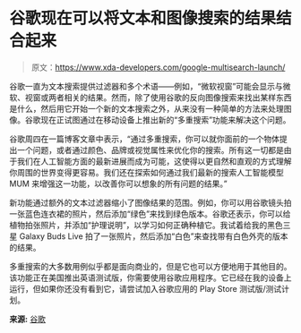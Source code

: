 # 谷歌现在可以将文本和图像搜索的结果结合起来

> 原文：<https://www.xda-developers.com/google-multisearch-launch/>

谷歌一直为文本搜索提供过滤器和多个术语——例如，“微软视窗”可能会显示与微软、视窗或两者相关的结果。然而，除了使用谷歌的反向图像搜索来找出某样东西是什么，然后用它开始一个新的文本搜索之外，从来没有一种简单的方法来处理图像。谷歌现在正试图通过在移动设备上推出新的“多重搜索”功能来解决这个问题。

谷歌周四在一篇博客文章中表示，“通过多重搜索，你可以就你面前的一个物体提出一个问题，或者通过颜色、品牌或视觉属性来优化你的搜索。所有这一切都是由于我们在人工智能方面的最新进展而成为可能，这使得以更自然和直观的方式理解你周围的世界变得更容易。我们还在探索如何通过我们最新的搜索人工智能模型 MUM 来增强这一功能，以改善你可以想象的所有问题的结果。”

新功能通过额外的文本过滤器缩小了图像结果的范围。例如，你可以用谷歌镜头拍一张蓝色连衣裙的照片，然后添加“绿色”来找到绿色版本。谷歌还表示，你可以给植物拍张照片，并添加“护理说明”，以学习如何正确种植它。我试着给我的黑色三星 Galaxy Buds Live 拍了一张照片，然后添加“白色”来查找带有白色外壳的版本的结果。

多重搜索的大多数用例似乎都是面向商业的，但是它也可以方便地用于其他目的。该功能正在美国推出英语测试版，你需要使用谷歌应用程序。它已经在我的设备上运行，但如果你还没有看到它，请尝试加入谷歌应用的 Play Store 测试版/测试计划。

**来源:** [谷歌](https://blog.google/products/search/multisearch/)